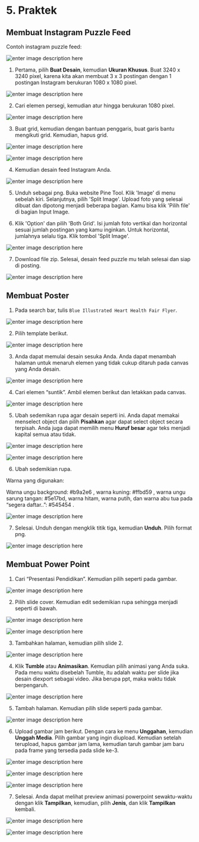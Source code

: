 # 5. Praktek

## Membuat Instagram Puzzle Feed
Contoh instagram puzzle feed:

![enter image description here]()

1. Pertama, pilih **Buat Desain**, kemudian **Ukuran Khusus**. Buat 3240 x 3240 pixel, karena kita akan membuat 3 x 3 postingan dengan 1 postingan Instagram berukuran 1080 x 1080 pixel.

![enter image description here]()

2. Cari elemen persegi, kemudian atur hingga berukuran 1080 pixel.

![enter image description here]()

3. Buat grid, kemudian dengan bantuan penggaris, buat garis bantu mengikuti grid. Kemudian, hapus grid.

![enter image description here]()

![enter image description here]()

4. Kemudian desain feed Instagram Anda.
   
![enter image description here]()

5. Unduh sebagai png. Buka website Pine Tool. Klik 'Image' di menu sebelah kiri. Selanjutnya, pilih 'Split Image'. Upload foto yang selesai dibuat dan dipotong menjadi beberapa bagian. Kamu bisa klik 'Pilih file' di bagian Input Image.
   
6. Klik 'Option' dan pilih 'Both Grid'. Isi jumlah foto vertikal dan horizontal sesuai jumlah postingan yang kamu inginkan. Untuk horizontal, jumlahnya selalu tiga. Klik tombol 'Split Image'.

![enter image description here]()

7. Download file zip. Selesai, desain feed puzzle mu telah selesai dan siap di posting.

![enter image description here]()

## Membuat Poster
1. Pada search bar, tulis `Blue Illustrated Heart Health Fair Flyer`.

![enter image description here](/img/Capture3.PNG)

2. Pilih template berikut.

![enter image description here](/img/Capture4.PNG)


3. Anda dapat memulai desain sesuka Anda. Anda dapat menambah halaman untuk menaruh elemen yang tidak cukup ditaruh pada canvas yang Anda desain.

![enter image description here](/img/Capture2.PNG)

4. Cari elemen “suntik”. Ambil elemen berikut dan letakkan pada canvas.
   
![enter image description here](/img/Capture5.PNG)

5. Ubah sedemikan rupa agar desain seperti ini. Anda dapat memakai menselect object dan pilih **Pisahkan** agar dapat select object secara terpisah. Anda juga dapat memilih menu **Huruf besar** agar teks menjadi kapital semua atau tidak.

![enter image description here](/img/Capture6.PNG)

![enter image description here](/img/Capture7.PNG)

6. Ubah sedemikian rupa.
   
Warna yang digunakan:

Warna ungu background: #b9a2e6 , warna kuning: #ffbd59 , warna ungu sarung tangan: #5e17bd, warna hitam, warna putih, dan warna abu tua pada “segera daftar..”: #545454 .

![enter image description here](/img/Capture8.PNG)

7. Selesai. Unduh dengan mengklik titik tiga, kemudian **Unduh**. Pilih format png.

![enter image description here](/img/Capture9.PNG)


## Membuat Power Point
1. Cari “Presentasi Pendidikan”. Kemudian pilih seperti pada gambar.
   
![enter image description here]()

2. Pilih slide cover. Kemudian edit sedemikian rupa sehingga menjadi seperti di bawah.
   
![enter image description here]()

![enter image description here]()

3. Tambahkan halaman, kemudian pilih slide 2.

![enter image description here]()

4. Klik **Tumble** atau **Animasikan**. Kemudian pilih animasi yang Anda suka. Pada menu waktu disebelah Tumble, itu adalah waktu per slide jika desain diexport sebagai video. Jika berupa ppt, maka waktu tidak berpengaruh.

![enter image description here]()

5. Tambah halaman. Kemudian pilih slide seperti pada gambar.
   
![enter image description here]()

6. Upload gambar jam berikut. Dengan cara ke menu **Unggahan**, kemudian **Unggah Media**. Pilih gambar yang ingin diupload. Kemudian setelah terupload, hapus gambar jam lama, kemudian taruh gambar jam baru pada frame yang tersedia pada slide ke-3.

![enter image description here]()

![enter image description here]()

![enter image description here]()

7. Selesai. Anda dapat melihat preview animasi powerpoint sewaktu-waktu dengan klik **Tampilkan**, kemudian, pilih **Jenis**, dan klik **Tampilkan** kembali.

![enter image description here]()

![enter image description here]()
